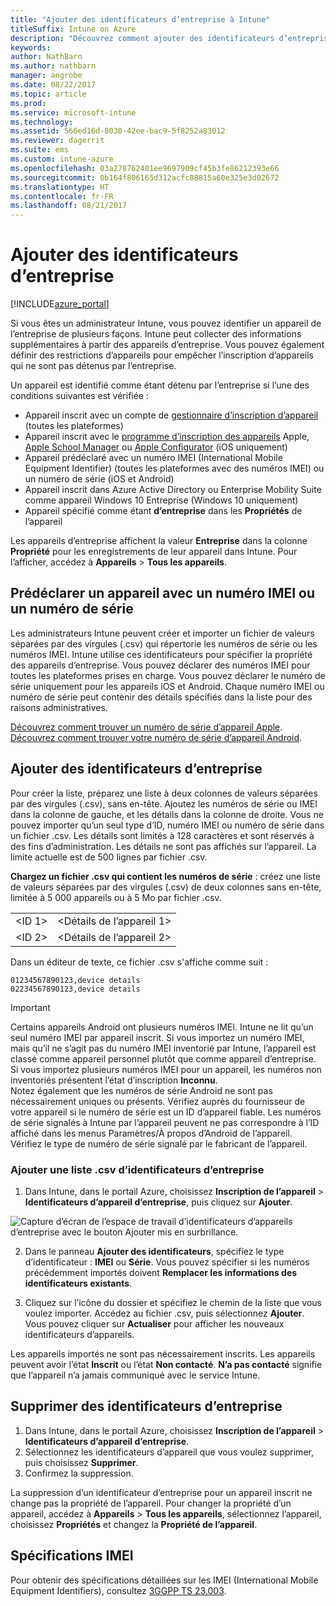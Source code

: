 ```yaml
---
title: "Ajouter des identificateurs d’entreprise à Intune"
titleSuffix: Intune on Azure
description: "Découvrez comment ajouter des identificateurs d’entreprise (méthode d’inscription, numéros IMEI et numéros de série) à Microsoft Intune. \""
keywords: 
author: NathBarn
ms.author: nathbarn
manager: angrobe
ms.date: 08/22/2017
ms.topic: article
ms.prod: 
ms.service: microsoft-intune
ms.technology: 
ms.assetid: 566ed16d-8030-42ee-bac9-5f8252a83012
ms.reviewer: dagerrit
ms.suite: ems
ms.custom: intune-azure
ms.openlocfilehash: 03a278762401ee9697909cf45b3fe86212393e66
ms.sourcegitcommit: 0b164f806165d312acfc88815a60e325e3d02672
ms.translationtype: HT
ms.contentlocale: fr-FR
ms.lasthandoff: 08/21/2017
---
```

# <a name="add-corporate-identifiers"></a>Ajouter des identificateurs d’entreprise

[!INCLUDE[azure_portal](./includes/azure_portal.md)]

Si vous êtes un administrateur Intune, vous pouvez identifier un appareil de l’entreprise de plusieurs façons. Intune peut collecter des informations supplémentaires à partir des appareils d’entreprise. Vous pouvez également définir des restrictions d’appareils pour empêcher l’inscription d’appareils qui ne sont pas détenus par l’entreprise.

Un appareil est identifié comme étant détenu par l’entreprise si l’une des conditions suivantes est vérifiée :

- Appareil inscrit avec un compte de [gestionnaire d’inscription d’appareil](device-enrollment-manager-enroll.md) (toutes les plateformes)
- Appareil inscrit avec le [programme d’inscription des appareils](device-enrollment-program-enroll-ios.md) Apple, [Apple School Manager](apple-school-manager-set-up-ios.md) ou [Apple Configurator](apple-configurator-enroll-ios.md) (iOS uniquement)
- Appareil prédéclaré avec un numéro IMEI (International Mobile Equipment Identifier) (toutes les plateformes avec des numéros IMEI) ou un numéro de série (iOS et Android)
- Appareil inscrit dans Azure Active Directory ou Enterprise Mobility Suite comme appareil Windows 10 Entreprise (Windows 10 uniquement)
- Appareil spécifié comme étant **d’entreprise** dans les **Propriétés** de l’appareil

Les appareils d’entreprise affichent la valeur **Entreprise** dans la colonne **Propriété** pour les enregistrements de leur appareil dans Intune. Pour l’afficher, accédez à **Appareils** > **Tous les appareils**.

## <a name="predeclare-a-device-with-imei-or-serial-number"></a>Prédéclarer un appareil avec un numéro IMEI ou un numéro de série

Les administrateurs Intune peuvent créer et importer un fichier de valeurs séparées par des virgules (.csv) qui répertorie les numéros de série ou les numéros IMEI. Intune utilise ces identificateurs pour spécifier la propriété des appareils d’entreprise. Vous pouvez déclarer des numéros IMEI pour toutes les plateformes prises en charge. Vous pouvez déclarer le numéro de série uniquement pour les appareils iOS et Android. Chaque numéro IMEI ou numéro de série peut contenir des détails spécifiés dans la liste pour des raisons administratives.

<!-- When you upload serial numbers for company-owned iOS devices, they must be paired with a corporate enrollment profile. Devices must then be enrolled using either Apple’s device enrollment program (DEP) or Apple Configurator to have them appear as company-owned. -->

[Découvrez comment trouver un numéro de série d’appareil Apple](https://support.apple.com/HT204308).<br>
[Découvrez comment trouver votre numéro de série d’appareil Android](https://support.google.com/store/answer/3333000).

## <a name="add-corporate-identifiers"></a>Ajouter des identificateurs d’entreprise
Pour créer la liste, préparez une liste à deux colonnes de valeurs séparées par des virgules (.csv), sans en-tête. Ajoutez les numéros de série ou IMEI dans la colonne de gauche, et les détails dans la colonne de droite. Vous ne pouvez importer qu’un seul type d’ID, numéro IMEI ou numéro de série dans un fichier .csv. Les détails sont limités à 128 caractères et sont réservés à des fins d’administration. Les détails ne sont pas affichés sur l’appareil. La limite actuelle est de 500 lignes par fichier .csv.

**Chargez un fichier .csv qui contient les numéros de série** : créez une liste de valeurs séparées par des virgules (.csv) de deux colonnes sans en-tête, limitée à 5 000 appareils ou à 5 Mo par fichier .csv.

|||
|-|-|
|&lt;ID 1&gt;|&lt;Détails de l’appareil 1&gt;|
|&lt;ID 2&gt;|&lt;Détails de l’appareil 2&gt;|

Dans un éditeur de texte, ce fichier .csv s'affiche comme suit :

```
01234567890123,device details
02234567890123,device details
```

> [!IMPORTANT]
> Certains appareils Android ont plusieurs numéros IMEI. Intune ne lit qu’un seul numéro IMEI par appareil inscrit. Si vous importez un numéro IMEI, mais qu’il ne s’agit pas du numéro IMEI inventorié par Intune, l’appareil est classé comme appareil personnel plutôt que comme appareil d’entreprise. Si vous importez plusieurs numéros IMEI pour un appareil, les numéros non inventoriés présentent l’état d’inscription **Inconnu**.<br>
>Notez également que les numéros de série Android ne sont pas nécessairement uniques ou présents. Vérifiez auprès du fournisseur de votre appareil si le numéro de série est un ID d’appareil fiable.
>Les numéros de série signalés à Intune par l’appareil peuvent ne pas correspondre à l’ID affiché dans les menus Paramètres/À propos d’Android de l’appareil. Vérifiez le type de numéro de série signalé par le fabricant de l’appareil.

### <a name="add-a-csv-list-of-corporate-identifiers"></a>Ajouter une liste .csv d’identificateurs d’entreprise

1. Dans Intune, dans le portail Azure, choisissez **Inscription de l’appareil** > **Identificateurs d’appareil d’entreprise**, puis cliquez sur **Ajouter**.

 ![Capture d’écran de l’espace de travail d’identificateurs d’appareils d’entreprise avec le bouton Ajouter mis en surbrillance.](./media/add-corp-id.png)

2. Dans le panneau **Ajouter des identificateurs**, spécifiez le type d’identificateur : **IMEI** ou **Série**. Vous pouvez spécifier si les numéros précédemment importés doivent **Remplacer les informations des identificateurs existants**.

3. Cliquez sur l’icône du dossier et spécifiez le chemin de la liste que vous voulez importer. Accédez au fichier .csv, puis sélectionnez **Ajouter**. Vous pouvez cliquer sur **Actualiser** pour afficher les nouveaux identificateurs d’appareils.

Les appareils importés ne sont pas nécessairement inscrits. Les appareils peuvent avoir l’état **Inscrit** ou l’état **Non contacté**. **N’a pas contacté** signifie que l’appareil n’a jamais communiqué avec le service Intune.

## <a name="delete-corporate-identifiers"></a>Supprimer des identificateurs d’entreprise

1. Dans Intune, dans le portail Azure, choisissez **Inscription de l’appareil** > **Identificateurs d’appareil d’entreprise**.
2. Sélectionnez les identificateurs d’appareil que vous voulez supprimer, puis choisissez **Supprimer**.
3. Confirmez la suppression.

La suppression d’un identificateur d’entreprise pour un appareil inscrit ne change pas la propriété de l’appareil. Pour changer la propriété d’un appareil, accédez à **Appareils** > **Tous les appareils**, sélectionnez l’appareil, choisissez **Propriétés** et changez la **Propriété de l’appareil**.

## <a name="imei-specifications"></a>Spécifications IMEI
Pour obtenir des spécifications détaillées sur les IMEI (International Mobile Equipment Identifiers), consultez [3GGPP TS 23.003](https://portal.3gpp.org/desktopmodules/Specifications/SpecificationDetails.aspx?specificationId=729).
